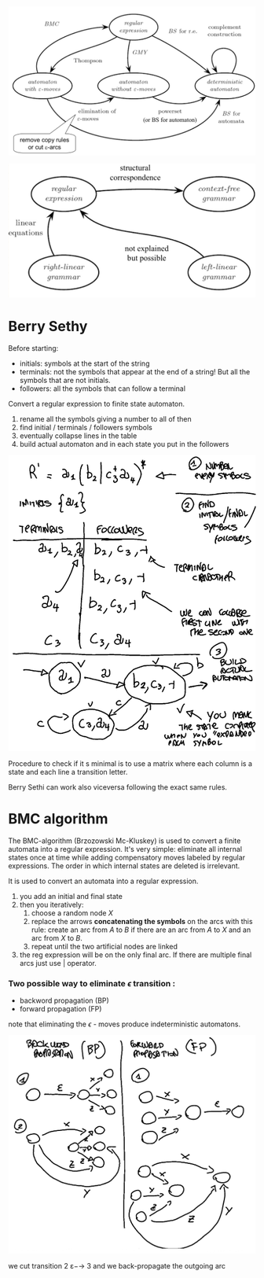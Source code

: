 ![](97c30e8ed8c6ec37b6a2e37cd336eb9e.png)


![](Pasted%20image%2020230127115643.png)


# Berry Sethy

Before starting: 

- initials: symbols at the start of the string 
- terminals: not the symbols that appear at the end of a string! But all the symbols that are not initials.
- followers: all the symbols that can follow a terminal


Convert a regular expression to finite state automaton. 

1) rename all the symbols giving a number to all of then 
2) find initial / terminals / followers symbols 
3) eventually collapse lines in the table
4) build actual automaton and in each state you put in the followers 

![](images/dba6087f07095f40dd2776eb372545ff.png) 

Procedure to check if it s minimal is to use a matrix where each column is a state and each line a transition letter. 

Berry Sethi can work also viceversa following the exact same rules. 

# BMC algorithm 

The BMC-algorithm (Brzozowski Mc-Kluskey) is used to convert a finite automata into a regular expression. It's very simple: eliminate all internal states once at time while adding compensatory moves labeled by regular expressions. The order in which internal states are deleted is irrelevant.

It is used to convert an automata into a regular expression. 

1) you add an initial and final state 
2) then you iteratively: 
	1) choose a random node $X$
	2) replace the arrows **concatenating the symbols** on the arcs with this rule: create an arc from $A$ to $B$  if there are an arc from $A$ to $X$ and an arc from $X$ to $B$.
	3) repeat until the two artificial nodes are linked
3) the reg expression will be on the only final arc. If there are multiple final arcs just use $|$ operator. 




### Two possible way to eliminate $\epsilon$ transition :

- backword propagation (BP)
- forward propagation (FP)

note that eliminating the $\epsilon$ - moves produce indeterministic automatons. 

![](images/77119e8bb01f90d5045b7771d6492480.png)

we cut transition 2 ε−→ 3 and we back-propagate the outgoing arc




